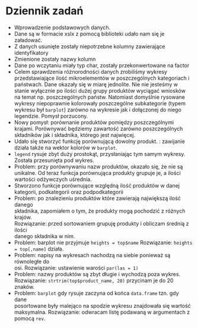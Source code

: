 # Dziennik zadań

- Wprowadzenie podstawowych danych.
- Dane są w formacie xslx z pomocą biblioteki udało nam się je załadować.
- Z danych usunięte zostały niepotrzebne kolumny zawierające identyfikatory
- Zmienione zostały nazwy kolumn
- Dane po wczytaniu miały typ char, zostały przekonwertowane na factor
- Celem sprawdzenia różnorodności danych zrobiliśmy wykresy przedstawiające
  ilość mikroelementów w poszczególnych kategoriach i państwach. Dane okazały
  się w miarę jednolite. Nie nie jesteśmy w stanie wyłącznie po ilości dużej
  grupy produktów wyciągać wniosków na temat np. poszczególnych państw.
  Natomiast domyślnie rysowane wykresy niepoprawnie kolorowały poszczególne
  subkategorie (typem wykresu był `barplot`) zarówno na wykresie jak i
  dołączonej do niego legendzie. Pomysł porzucony.
- Nowy pomysł: porównanie produktów pomiędzy poszczególnymi krajami. Porównywać
  będziemy zawartość zarówno poszczególnych składników jak i składnika, którego
  jest najwięcej.
- Udało się stworzyć funkcję porównującą dowolny produkt. : zawijanie działa
  także na wektor kolorów w `barplot`.
- `legend` rysuje zbyt duży prostokąt, przysłaniając tym samym wykresy. Została
  przesunięta pod wykres.
- Problem: przy porównywaniu nazw produktów, okazało się, że nie są unikalne. Od
  teraz funkcja porównująca produkty grupuje je, a ilości wartości odżywczych
  uśrednia.
- Stworzono funkcje porównujące względną ilość produktów w danej kategorii,
  podkategorii oraz podpodkategorii
- Problem: po znalezieniu produktów które zawierają największą ilość danego  
  składnika, zapomiałem o tym, że produkty mogą pochodzić z różnych krajów.  
  Rozwiązanie: przed sortowaniem grupuję produkty i obliczam średnią z ilości  
  danego składnika w nim.
- Problem: barplot nie przyjmuje `heights = top$name` Rozwiązanie:
  `heights = top[,name]` działa.
- Problem: napisy na wykresach nachodzą na siebie ponieważ są równoległe do  
  osi. Rozwiązanie: ustawienie warości `par(las = 1)`
- Problem: nazwy produktów są zbyt długie i wychodzą poza wykres. Rozwiązanie:
  `strtrim(top$product_name, 20)` przycinam je do 20 znaków.
- Problem: `barplot` gdy rysuje zaczyna od końca `data.frame` tzn. gdy dane  
  posortowane były malejąco na spodzie wykresu znajdowała się wartość  
  maksymalna. Rozwiązanie: odwracam listę podawaną w argumentach z pomocą `rev`.
